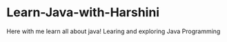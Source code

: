 # Learn-Java-with-Harshini
Here with me learn all about java!
Learing and exploring Java Programming 
